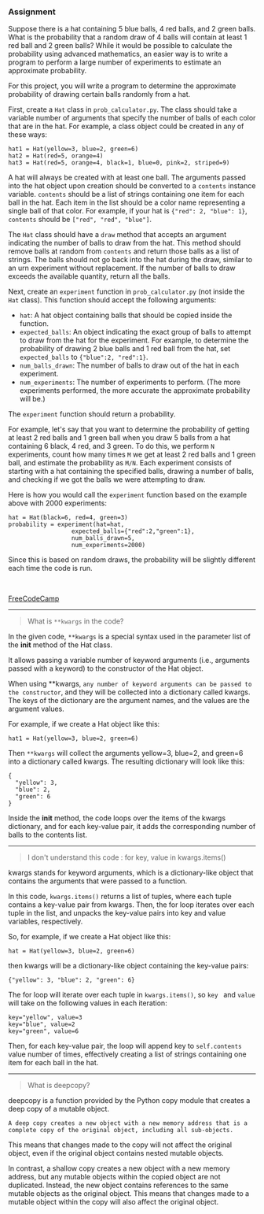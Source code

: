 ### Assignment

Suppose there is a hat containing 5 blue balls, 4 red balls, and 2 green balls. What is the probability that a random draw of 4 balls will contain at least 1 red ball and 2 green balls? While it would be possible to calculate the probability using advanced mathematics, an easier way is to write a program to perform a large number of experiments to estimate an approximate probability.

For this project, you will write a program to determine the approximate probability of drawing certain balls randomly from a hat. 

First, create a `Hat` class in `prob_calculator.py`. The class should take a variable number of arguments that specify the number of balls of each color that are in the hat. For example, a class object could be created in any of these ways:
```
hat1 = Hat(yellow=3, blue=2, green=6)
hat2 = Hat(red=5, orange=4)
hat3 = Hat(red=5, orange=4, black=1, blue=0, pink=2, striped=9)
```

A hat will always be created with at least one ball. The arguments passed into the hat object upon creation should be converted to a `contents` instance variable. `contents` should be a list of strings containing one item for each ball in the hat. Each item in the list should be a color name representing a single ball of that color. For example, if your hat is `{"red": 2, "blue": 1}`, `contents` should be `["red", "red", "blue"]`.

The `Hat` class should have a `draw` method that accepts an argument indicating the number of balls to draw from the hat. This method should remove balls at random from `contents` and return those balls as a list of strings. The balls should not go back into the hat during the draw, similar to an urn experiment without replacement. If the number of balls to draw exceeds the available quantity, return all the balls.

Next, create an `experiment` function in `prob_calculator.py` (not inside the `Hat` class). This function should accept the following arguments:
* `hat`: A hat object containing balls that should be copied inside the function.
* `expected_balls`: An object indicating the exact group of balls to attempt to draw from the hat for the experiment. For example, to determine the probability of drawing 2 blue balls and 1 red ball from the hat, set `expected_balls` to `{"blue":2, "red":1}`.
* `num_balls_drawn`: The number of balls to draw out of the hat in each experiment.
* `num_experiments`: The number of experiments to perform. (The more experiments performed, the more accurate the approximate probability will be.)

The `experiment` function should return a probability. 

For example, let's say that you want to determine the probability of getting at least 2 red balls and 1 green ball when you draw 5 balls from a hat containing 6 black, 4 red, and 3 green. To do this, we perform `N` experiments, count how many times `M` we get at least 2 red balls and 1 green ball, and estimate the probability as `M/N`. Each experiment consists of starting with a hat containing the specified balls, drawing a number of balls, and checking if we got the balls we were attempting to draw.

Here is how you would call the `experiment` function based on the example above with 2000 experiments:

```
hat = Hat(black=6, red=4, green=3)
probability = experiment(hat=hat, 
                  expected_balls={"red":2,"green":1},
                  num_balls_drawn=5,
                  num_experiments=2000)
```

Since this is based on random draws, the probability will be slightly different each time the code is run.

<br>

[FreeCodeCamp](https://www.freecodecamp.org/learn/scientific-computing-with-python/scientific-computing-with-python-projects/probability-calculator)

___

>What is `**kwargs` in the code?


In the given code, `**kwargs` is a special syntax used in the parameter list of the __init__ method of the Hat class. 

It allows passing a variable number of keyword arguments (i.e., arguments passed with a keyword) to the constructor of the Hat object.

When using **kwargs, `any number of keyword arguments can be passed to the constructor`, and they will be collected into a dictionary called kwargs. The keys of the dictionary are the argument names, and the values are the argument values.

For example, if we create a Hat object like this:

```
hat1 = Hat(yellow=3, blue=2, green=6)
```
Then `**kwargs` will collect the arguments yellow=3, blue=2, and green=6 into a dictionary called kwargs. The resulting dictionary will look like this:

```
{
  "yellow": 3,
  "blue": 2,
  "green": 6
}
```
Inside the __init__ method, the code loops over the items of the kwargs dictionary, and for each key-value pair, it adds the corresponding number of balls to the contents list.

___

>I don't understand this code : for key, value in kwargs.items()


kwargs stands for keyword arguments, which is a dictionary-like object that contains the arguments that were passed to a function.

In this code, `kwargs.items()` returns a list of tuples, where each tuple contains a key-value pair from kwargs. Then, the for loop iterates over each tuple in the list, and unpacks the key-value pairs into key and value variables, respectively.

So, for example, if we create a Hat object like this:

```
hat = Hat(yellow=3, blue=2, green=6)
```
then kwargs will be a dictionary-like object containing the key-value pairs: 
```
{"yellow": 3, "blue": 2, "green": 6} 
```
The for loop will iterate over each tuple in `kwargs.items()`, so `key ` and `value` will take on the following values in each iteration:
```
key="yellow", value=3
key="blue", value=2
key="green", value=6
```
Then, for each key-value pair, the loop will append key to `self.contents` value number of times, effectively creating a list of strings containing one item for each ball in the hat.
___

>What is deepcopy?

deepcopy is a function provided by the Python copy module that creates a deep copy of a mutable object.
``` 
A deep copy creates a new object with a new memory address that is a complete copy of the original object, including all sub-objects. 
```
This means that changes made to the copy will not affect the original object, even if the original object contains nested mutable objects.

In contrast, a shallow copy creates a new object with a new memory address, but any mutable objects within the copied object are not duplicated. Instead, the new object contains references to the same mutable objects as the original object. This means that changes made to a mutable object within the copy will also affect the original object.